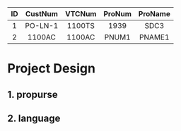 |  ID |CustNum|VTCNum|ProNum|ProName|
|:---:|:-----:|:----:|:----:|:-----:|
|1| PO-LN-1|1100TS|1939|SDC3|
|2| 1100AC |1100AC|PNUM1|PNAME1|

# Project Design
## 1. propurse
## 2. language
